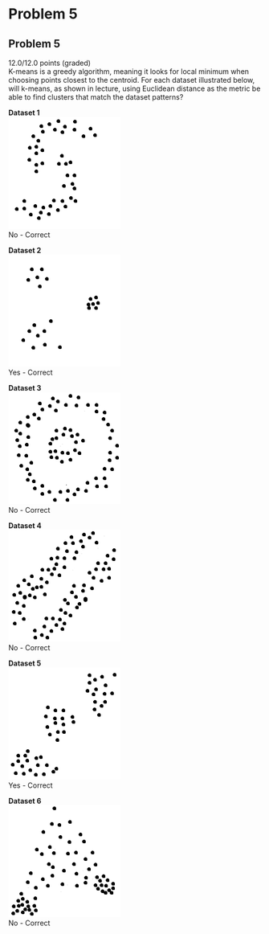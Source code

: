# Problem 5

## Problem 5
12.0/12.0 points (graded)</br>
K-means is a greedy algorithm, meaning it looks for local minimum when choosing points closest to the centroid. For each dataset illustrated
below, will k-means, as shown in lecture, using Euclidean distance as the metric be able to find clusters that match the dataset patterns?

**Dataset 1**</br>
![Dataset 1](Problem5_Dataset1.png)</br>
No - Correct

**Dataset 2**</br>
![Dataset 2](Problem5_Dataset2.png)</br>
Yes - Correct

**Dataset 3**</br>
![Dataset 3](Problem5_Dataset3.png)</br>
No - Correct

**Dataset 4**</br>
![Dataset 4](Problem5_Dataset4.png)</br>
No - Correct

**Dataset 5**</br>
![Dataset 5](Problem5_Dataset5.png)</br>
Yes - Correct

**Dataset 6**</br>
![Dataset 6](Problem5_Dataset6.png)</br>
No - Correct